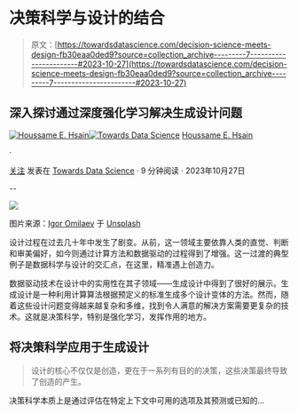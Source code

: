 # 决策科学与设计的结合

> 原文：[https://towardsdatascience.com/decision-science-meets-design-fb30eaa0ded9?source=collection_archive---------7-----------------------#2023-10-27](https://towardsdatascience.com/decision-science-meets-design-fb30eaa0ded9?source=collection_archive---------7-----------------------#2023-10-27)

## 深入探讨通过深度强化学习解决生成设计问题

[](https://houssameeddinehsain.medium.com/?source=post_page-----fb30eaa0ded9--------------------------------)[![Houssame E. Hsain](../Images/2f7295dfb473f66e419fabd32ab12ffa.png)](https://houssameeddinehsain.medium.com/?source=post_page-----fb30eaa0ded9--------------------------------)[](https://towardsdatascience.com/?source=post_page-----fb30eaa0ded9--------------------------------)[![Towards Data Science](../Images/a6ff2676ffcc0c7aad8aaf1d79379785.png)](https://towardsdatascience.com/?source=post_page-----fb30eaa0ded9--------------------------------) [Houssame E. Hsain](https://houssameeddinehsain.medium.com/?source=post_page-----fb30eaa0ded9--------------------------------)

·

[关注](https://medium.com/m/signin?actionUrl=https%3A%2F%2Fmedium.com%2F_%2Fsubscribe%2Fuser%2F4056727edcf8&operation=register&redirect=https%3A%2F%2Ftowardsdatascience.com%2Fdecision-science-meets-design-fb30eaa0ded9&user=Houssame+E.+Hsain&userId=4056727edcf8&source=post_page-4056727edcf8----fb30eaa0ded9---------------------post_header-----------) 发表在 [Towards Data Science](https://towardsdatascience.com/?source=post_page-----fb30eaa0ded9--------------------------------) · 9 分钟阅读 · 2023年10月27日

--

[](https://medium.com/m/signin?actionUrl=https%3A%2F%2Fmedium.com%2F_%2Fbookmark%2Fp%2Ffb30eaa0ded9&operation=register&redirect=https%3A%2F%2Ftowardsdatascience.com%2Fdecision-science-meets-design-fb30eaa0ded9&source=-----fb30eaa0ded9---------------------bookmark_footer-----------)![](../Images/0d61041140cffb1f009f720dbad3a024.png)

图片来源：[Igor Omilaev](https://unsplash.com/@omilaev?utm_source=medium&utm_medium=referral) 于 [Unsplash](https://unsplash.com/?utm_source=medium&utm_medium=referral)

设计过程在过去几十年中发生了剧变。从前，这一领域主要依靠人类的直觉、判断和审美偏好，如今则通过计算方法和数据驱动的过程得到了增强。这一过渡的典型例子是数据科学与设计的交汇点，在这里，精准遇上创造力。

数据驱动技术在设计中的实用性在其子领域——生成设计中得到了很好的展示。生成设计是一种利用计算算法根据预定义的标准生成多个设计变体的方法。然而，随着这些设计问题变得越来越复杂和多维，找到令人满意的解决方案需要更复杂的技术。这就是决策科学，特别是强化学习，发挥作用的地方。

## 将决策科学应用于生成设计

> 设计的核心不仅仅是创造，更在于一系列有目的的决策，这些决策最终导致了创造的产生。

决策科学本质上是通过评估在特定上下文中可用的选项及其预测或已知的...
